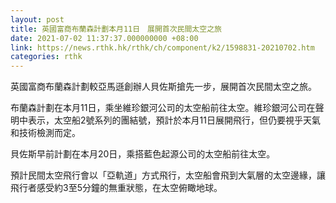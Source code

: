 ```yaml
---
layout: post
title: 英國富商布蘭森計劃本月11日　展開首次民間太空之旅
date: 2021-07-02 11:37:37.000000000 +08:00
link: https://news.rthk.hk/rthk/ch/component/k2/1598831-20210702.htm
categories: rthk
---
```


英國富商布蘭森計劃較亞馬遜創辦人貝佐斯搶先一步，展開首次民間太空之旅。

布蘭森計劃在本月11日，乘坐維珍銀河公司的太空船前往太空。維珍銀河公司在聲明中表示，太空船2號系列的團結號，預計於本月11日展開飛行，但仍要視乎天氣和技術檢測而定。

貝佐斯早前計劃在本月20日，乘搭藍色起源公司的太空船前往太空。

預計民間太空飛行會以「亞軌道」方式飛行，太空船會飛到大氣層的太空邊緣，讓飛行者感受約3至5分鐘的無重狀態，在太空俯瞰地球。
